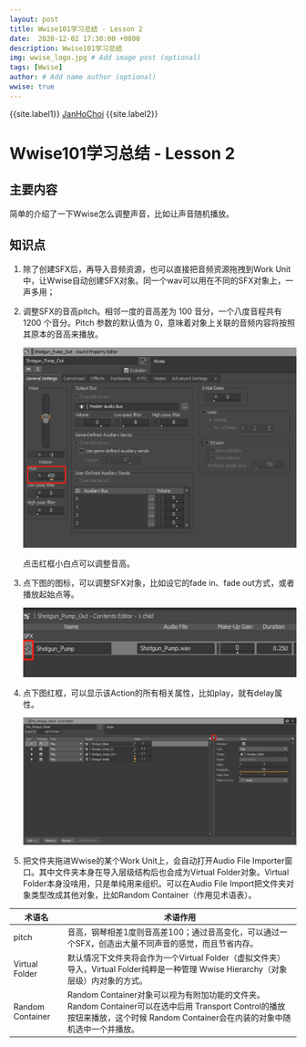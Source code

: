 ```yaml
---
layout: post
title: Wwise101学习总结 - Lesson 2
date:  2020-12-02 17:30:00 +0800
description: Wwise101学习总结
img: wwise_logo.jpg # Add image post (optional)
tags: [Wwise]
author: # Add name author (optional)
wwise: true
---
```


{{site.label1}} <a href="https://github.com/janhochoi/" target="\_blank">JanHoChoi</a> {{site.label2}}

# Wwise101学习总结 - Lesson 2

## 主要内容

简单的介绍了一下Wwise怎么调整声音，比如让声音随机播放。

## 知识点

1. 除了创建SFX后，再导入音频资源，也可以直接把音频资源拖拽到Work Unit中，让Wwise自动创建SFX对象。同一个wav可以用在不同的SFX对象上，一声多用；

2. 调整SFX的音高pitch。相邻一度的音高差为 100 音分，一个八度音程共有 1200 个音分。Pitch 参数的默认值为 0，意味着对象上关联的音频内容将按照其原本的音高来播放。

   ![image-20201209211731312](../../assets/img/image-20201209211731312.png)

   点击红框小白点可以调整音高。

3. 点下图的图标，可以调整SFX对象，比如设它的fade in、fade out方式，或者播放起始点等。

   ![image-20201209213354363](../../assets/img/image-20201209213354363.png)

4. 点下图红框，可以显示该Action的所有相关属性，比如play，就有delay属性。

   ![image-20201209232548899](../../assets/img/image-20201209232548899.png)

5. 把文件夹拖进Wwise的某个Work Unit上，会自动打开Audio File Importer窗口。其中文件夹本身在导入层级结构后也会成为Virtual Folder对象。Virtual Folder本身没啥用，只是单纯用来组织。可以在Audio File Import把文件夹对象类型改成其他对象，比如Random Container（作用见术语表）。

| 术语名           | 术语作用                                                     |
| ---------------- | ------------------------------------------------------------ |
| pitch            | 音高，钢琴相差1度则音高差100；通过音高变化，可以通过一个SFX，创造出大量不同声音的感觉，而且节省内存。 |
| Virtual Folder   | 默认情况下文件夹将会作为一个Virtual Folder（虚拟文件夹）导入，Virtual Folder纯粹是一种管理 Wwise Hierarchy（对象层级）内对象的方式。 |
| Random Container | Random Container对象可以视为有附加功能的文件夹。Random Container可以在选中后用 Transport Control的播放按钮来播放，这个时候 Random Container会在内装的对象中随机选中一个并播放。 |

